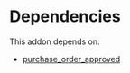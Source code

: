 # Dependencies

This addon depends on:

- [purchase_order_approved](https://github.com/bringout/oca-workflow-process)
